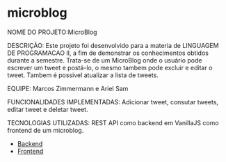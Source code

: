 # microblog

NOME DO PROJETO:MicroBlog

DESCRIÇÃO: Este projeto foi desenvolvido para a materia de LINGUAGEM DE PROGRAMACAO II, a fim de demonstrar os conhecimentos obtidos durante a semestre. Trata-se de um MicroBlog onde o usuário pode escrever um tweet e postá-lo, o mesmo tambem pode excluir e editar o tweet. Tambem é possivel atualizar a lista de tweets.

EQUIPE: Marcos Zimmermann e Ariel Sam

FUNCIONALIDADES IMPLEMENTADAS: Adicionar tweet, consutar tweets, editar tweet e deletar tweet.

TECNOLOGIAS UTILIZADAS: REST API como backend em VanillaJS como frontend de um microblog.






* [Backend](backend/)
* [Frontend](frontend/)
